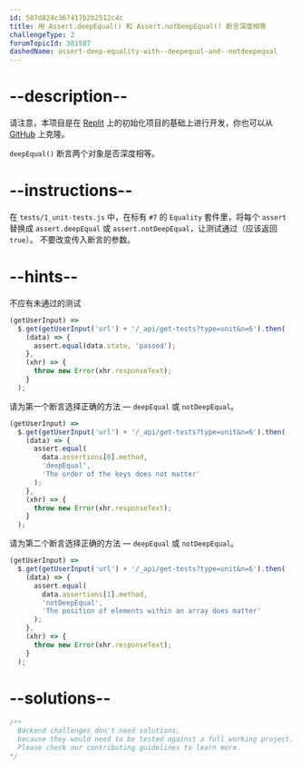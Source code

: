 ```yaml
---
id: 587d824c367417b2b2512c4c
title: 用 Assert.deepEqual() 和 Assert.notDeepEqual() 断言深度相等
challengeType: 2
forumTopicId: 301587
dashedName: assert-deep-equality-with--deepequal-and--notdeepequal
---
```


# --description--

请注意，本项目是在 <a href="https://replit.com/github/topcoder-platform/boilerplate-mochachai" target="_blank" rel="noopener noreferrer nofollow">Replit</a> 上的初始化项目的基础上进行开发，你也可以从 <a href="https://github.com/topcoder-platform/boilerplate-mochachai/" target="_blank" rel="noopener noreferrer nofollow">GitHub</a> 上克隆。

`deepEqual()` 断言两个对象是否深度相等。

# --instructions--

在 `tests/1_unit-tests.js` 中，在标有 `#7` 的 `Equality` 套件里，将每个 `assert` 替换成 `assert.deepEqual` 或 `assert.notDeepEqual`，让测试通过（应该返回 `true`）。 不要改变传入断言的参数。

# --hints--

不应有未通过的测试

```js
(getUserInput) =>
  $.get(getUserInput('url') + '/_api/get-tests?type=unit&n=6').then(
    (data) => {
      assert.equal(data.state, 'passed');
    },
    (xhr) => {
      throw new Error(xhr.responseText);
    }
  );
```

请为第一个断言选择正确的方法 — `deepEqual` 或 `notDeepEqual`。

```js
(getUserInput) =>
  $.get(getUserInput('url') + '/_api/get-tests?type=unit&n=6').then(
    (data) => {
      assert.equal(
        data.assertions[0].method,
        'deepEqual',
        'The order of the keys does not matter'
      );
    },
    (xhr) => {
      throw new Error(xhr.responseText);
    }
  );
```

请为第二个断言选择正确的方法 — `deepEqual` 或 `notDeepEqual`。

```js
(getUserInput) =>
  $.get(getUserInput('url') + '/_api/get-tests?type=unit&n=6').then(
    (data) => {
      assert.equal(
        data.assertions[1].method,
        'notDeepEqual',
        'The position of elements within an array does matter'
      );
    },
    (xhr) => {
      throw new Error(xhr.responseText);
    }
  );
```

# --solutions--

```js
/**
  Backend challenges don't need solutions, 
  because they would need to be tested against a full working project. 
  Please check our contributing guidelines to learn more.
*/
```
